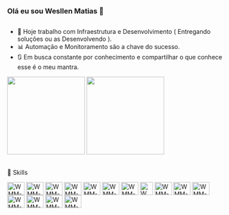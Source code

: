 ### Olá eu sou Wesllen Matias 👋
##

- 🔭 Hoje trabalho com Infraestrutura e Desenvolvimento ( Entregando soluções ou as Desenvolvendo ).
- :bar_chart: Automação e Monitoramento são a chave do sucesso.
- :arrows_clockwise: Em busca constante por conhecimento e compartilhar o que conhece esse é o meu mantra.


<div align="left">
  <a href="https://github.com/wesllenmatias">
  <img height="180em" src="https://github-readme-stats.vercel.app/api?username=wesllenmatias&show_icons=true&theme=chartreuse-dark&include_all_commits=true&count_private=true"/></a>
    
 <img height="180em" src="https://github-readme-stats.vercel.app/api/top-langs/?username=wesllenmatias&layout=compact&langs_count=7&theme=chartreuse-dark"/>
</div>

##

🚀 Skills  

<div style="display: inline_block">
  <img align="center" alt="WMM-zabbix" height="30" width="40" src="https://symbols.getvecta.com/stencil_104/1_zabbix-icon.10de30d870.svg" />
  <img align="center" alt="WMM-py" height="30" width="40" src="https://cdn.jsdelivr.net/gh/devicons/devicon/icons/python/python-original.svg" />
  <img align="center" alt="WMM-bash" height="30" width="40" src="https://cdn.jsdelivr.net/gh/devicons/devicon/icons/bash/bash-original.svg" />
  <img align="center" alt="WMM-azure" height="30" width="40" src="https://cdn.jsdelivr.net/gh/devicons/devicon/icons/azure/azure-original.svg" />
  <img align="center" alt="WMM-aws" height="30" width="40" src="https://cdn.jsdelivr.net/gh/devicons/devicon/icons/amazonwebservices/amazonwebservices-original.svg" />
  <img align="center" alt="WMM-docker" height="30" width="40" src="https://cdn.jsdelivr.net/gh/devicons/devicon/icons/docker/docker-original.svg" />
  <img align="center" alt="WMM-vagrant" height="30" width="40" src="https://cdn.jsdelivr.net/gh/devicons/devicon/icons/vagrant/vagrant-original.svg" />
  <img align="center" alt="WMM-pfsense" height="30" width="30" src="https://wpcomputersolutions.com/wp-content/uploads/2018/07/pfsense-logo-e1534531558807.png" />
  <img align="center" alt="WMM-ubuntu" height="30" width="40" src="https://cdn.jsdelivr.net/gh/devicons/devicon/icons/ubuntu/ubuntu-plain.svg" />
  <img align="center" alt="WMM-debian" height="30" width="40" src="https://cdn.jsdelivr.net/gh/devicons/devicon/icons/debian/debian-original.svg" />
  <img align="center" alt="WMM-rasbian" height="30" width="40" src="https://cdn.jsdelivr.net/gh/devicons/devicon/icons/raspberrypi/raspberrypi-original.svg" />
  <img align="center" alt="WMM-bootstrap" height="30" width="40" src="https://cdn.jsdelivr.net/gh/devicons/devicon/icons/bootstrap/bootstrap-original.svg" />
  <img align="center" alt="WMM-django" height="30" width="40" src="https://cdn.jsdelivr.net/gh/devicons/devicon/icons/django/django-original.svg" />
  <img align="center" alt="WMM-ansible" height="30" width="40" src="https://www.vectorlogo.zone/logos/ansible/ansible-icon.svg" />
  <img align="center" alt="WMM-grafana" height="30" width="40" src="https://symbols.getvecta.com/stencil_82/58_grafana-icon.e4a9200593.svg" />

</div>
 
<!--
**WesllenMatias/WesllenMatias** is a ✨ _special_ ✨ repository because its `README.md` (this file) appears on your GitHub profile.

Here are some ideas to get you started:

- 🔭 I’m currently working on ...
- 🌱 I’m currently learning ...
- 👯 I’m looking to collaborate on ...
- 🤔 I’m looking for help with ...
- 💬 Ask me about ...
- 📫 How to reach me: ...
- 😄 Pronouns: ...
- ⚡ Fun fact: ...
-->
